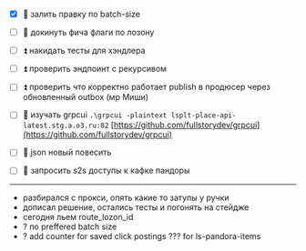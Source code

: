 - [x] 🔺 залить правку по batch-size
- [ ] 🔺 докинуть фича флаги по лозону
- [ ] ⏫ накидать тесты для хэндлера
- [ ] ⏫ проверить эндпоинт с рекурсивом
- [ ] ⏫ проверить что корректно работает publish в продюсер через обновленный outbox (мр Миши)
- [ ] 🔽 изучать grpcui `.\grpcui -plaintext lsplt-place-api-latest.stg.a.o3.ru:82` [https://github.com/fullstorydev/grpcui](https://github.com/fullstorydev/grpcui)
- [ ] 🔽 json новый повесить
- [ ] 🔼 запросить s2s доступы к кафке пандоры


---
- разбирался с прокси, опять какие то затупы у ручки
- дописал решение, остались тесты и погонять на стейдже
- сегодня льем route_lozon_id
- ? по preffered batch size
- ?  add counter for saved click postings ??? for ls-pandora-items
